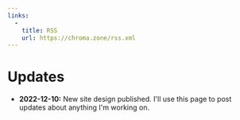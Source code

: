 ```yaml
---
links:
  -
    title: RSS
    url: https://chroma.zone/rss.xml
---
```


# Updates

- **2022-12-10:** New site design published. I'll use this page to post updates about anything I'm working on.

